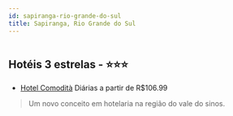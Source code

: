 ```yaml
---
id: sapiranga-rio-grande-do-sul
title: Sapiranga, Rio Grande do Sul
---
```


<center><img src="https://static.hotelurbano.com/reservas/prod0/9/9036/5a5e436c5873c_hotel-comodita.png" alt="" /></center>


## Hotéis 3 estrelas - ⭐️⭐️⭐️

-    [Hotel Comodità](https://www.hurb.com/hoteis/sapiranga/hotel-comodita-9036?cmp=18055) Diárias a partir de R$106.99
   > Um novo conceito em hotelaria na região do vale do sinos.

